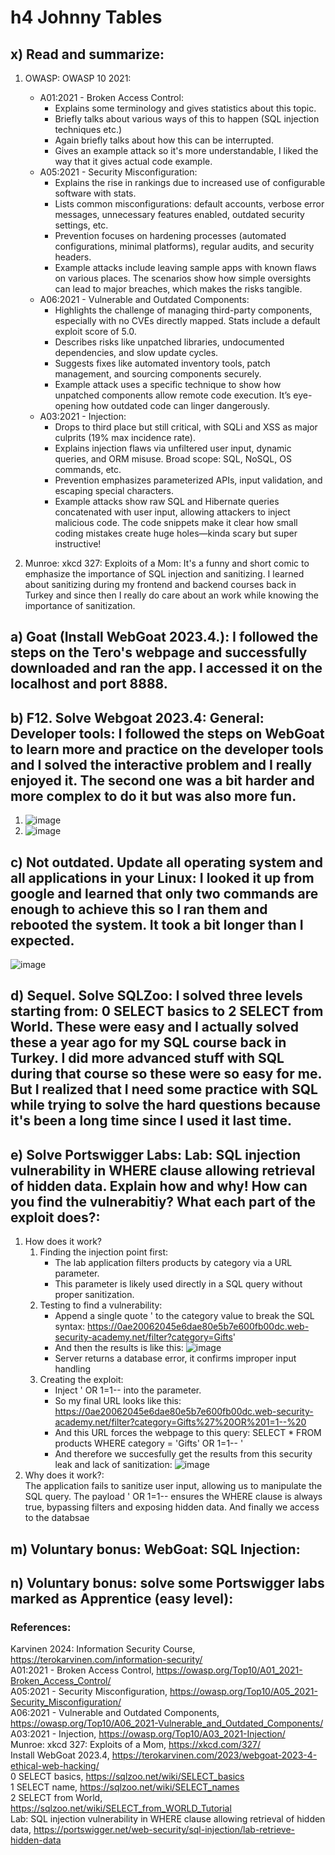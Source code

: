 
# h4 Johnny Tables

## x) Read and summarize:
1. OWASP: OWASP 10 2021:
   - A01:2021 - Broken Access Control:
      - Explains some terminology and gives statistics about this topic.
      - Briefly talks about various ways of this to happen (SQL injection techniques etc.)
      - Again briefly talks about how this can be interrupted.
      - Gives an example attack so it's more understandable, I liked the way that it gives actual code example.
   - A05:2021 - Security Misconfiguration:
      - Explains the rise in rankings due to increased use of configurable software with stats.
      - Lists common misconfigurations: default accounts, verbose error messages, unnecessary features enabled, outdated security settings, etc.
      - Prevention focuses on hardening processes (automated configurations, minimal platforms), regular audits, and security headers.
      - Example attacks include leaving sample apps with known flaws on various places. The scenarios show how simple oversights can lead to major breaches, which makes the risks tangible.
   - A06:2021 - Vulnerable and Outdated Components:
      - Highlights the challenge of managing third-party components, especially with no CVEs directly mapped. Stats include a default exploit score of 5.0.
      - Describes risks like unpatched libraries, undocumented dependencies, and slow update cycles.
      - Suggests fixes like automated inventory tools, patch management, and sourcing components securely.
      - Example attack uses a specific technique to show how unpatched components allow remote code execution. It’s eye-opening how outdated code can linger dangerously.
   - A03:2021 - Injection:
      - Drops to third place but still critical, with SQLi and XSS as major culprits (19% max incidence rate).
      - Explains injection flaws via unfiltered user input, dynamic queries, and ORM misuse. Broad scope: SQL, NoSQL, OS commands, etc.
      - Prevention emphasizes parameterized APIs, input validation, and escaping special characters.
      - Example attacks show raw SQL and Hibernate queries concatenated with user input, allowing attackers to inject malicious code. The code snippets make it clear how small coding mistakes create huge holes—kinda scary but super instructive!

2. Munroe: xkcd 327: Exploits of a Mom: It's a funny and short comic to emphasize the importance of SQL injection and sanitizing. I learned about sanitizing during my frontend and backend courses back in Turkey and since then I really do care about an work while knowing the importance of sanitization.

## a) Goat (Install WebGoat 2023.4.): I followed the steps on the Tero's webpage and successfully downloaded and ran the app. I accessed it on the localhost and port 8888.

## b) F12. Solve Webgoat 2023.4: General: Developer tools: I followed the steps on WebGoat to learn more and practice on the developer tools and I solved the interactive problem and I really enjoyed it. The second one was a bit harder and more complex to do it but was also more fun.
1. ![image](https://github.com/user-attachments/assets/4648c181-2df9-4b1c-9fe7-cf768bc73af3)
2. ![image](https://github.com/user-attachments/assets/49646423-8252-47fe-a389-a61db461e39b)

## c) Not outdated. Update all operating system and all applications in your Linux: I looked it up from google and learned that only two commands are enough to achieve this so I ran them and rebooted the system. It took a bit longer than I expected.
![image](https://github.com/user-attachments/assets/b0395ea0-b32f-4026-8def-de277bad8509)


## d) Sequel. Solve SQLZoo: I solved three levels starting from: 0 SELECT basics to 2 SELECT from World. These were easy and I actually solved these a year ago for my SQL course back in Turkey. I did more advanced stuff with SQL during that course so these were so easy for me. But I realized that I need some practice with SQL while trying to solve the hard questions because it's been a long time since I used it last time.

## e) Solve Portswigger Labs: Lab: SQL injection vulnerability in WHERE clause allowing retrieval of hidden data. Explain how and why! How can you find the vulnerabitiy? What each part of the exploit does?:
1. How does it work?
   1. Finding the injection point first:
      - The lab application filters products by category via a URL parameter.
      - This parameter is likely used directly in a SQL query without proper sanitization.
   2. Testing to find a vulnerability:
      - Append a single quote ' to the category value to break the SQL syntax: https://0ae20062045e6dae80e5b7e600fb00dc.web-security-academy.net/filter?category=Gifts'
      - And then the results is like this: ![image](https://github.com/user-attachments/assets/b5551d26-11a7-4318-be2b-f2b647b7342f)
      - Server returns a database error, it confirms improper input handling
   3. Creating the exploit:
      - Inject ' OR 1=1-- into the parameter.
      - So my final URL looks like this: https://0ae20062045e6dae80e5b7e600fb00dc.web-security-academy.net/filter?category=Gifts%27%20OR%201=1--%20
      - And this URL forces the webpage to this query: SELECT * FROM products WHERE category = 'Gifts' OR 1=1-- '
      - And therefore we succesfully get the results from this security leak and lack of sanitization: ![image](https://github.com/user-attachments/assets/4c5fb69e-f4e9-4913-8f74-0cc873edc83f)
2. Why does it work?: <br>
The application fails to sanitize user input, allowing us to manipulate the SQL query. The payload ' OR 1=1-- ensures the WHERE clause is always true, bypassing filters and exposing hidden data. And finally we access to the databsae


## m) Voluntary bonus: WebGoat: SQL Injection:

## n) Voluntary bonus: solve some Portswigger labs marked as Apprentice (easy level):


### References:
Karvinen 2024: Information Security Course, https://terokarvinen.com/information-security/ <br>
A01:2021 - Broken Access Control, https://owasp.org/Top10/A01_2021-Broken_Access_Control/ <br>
A05:2021 - Security Misconfiguration, https://owasp.org/Top10/A05_2021-Security_Misconfiguration/ <br>
A06:2021 - Vulnerable and Outdated Components, https://owasp.org/Top10/A06_2021-Vulnerable_and_Outdated_Components/ <br>
A03:2021 - Injection, https://owasp.org/Top10/A03_2021-Injection/ <br>
Munroe: xkcd 327: Exploits of a Mom, https://xkcd.com/327/ <br>
Install WebGoat 2023.4, https://terokarvinen.com/2023/webgoat-2023-4-ethical-web-hacking/ <br>
0 SELECT basics, https://sqlzoo.net/wiki/SELECT_basics <br>
1 SELECT name, https://sqlzoo.net/wiki/SELECT_names <br>
2 SELECT from World, https://sqlzoo.net/wiki/SELECT_from_WORLD_Tutorial <br>
Lab: SQL injection vulnerability in WHERE clause allowing retrieval of hidden data, https://portswigger.net/web-security/sql-injection/lab-retrieve-hidden-data <br>
